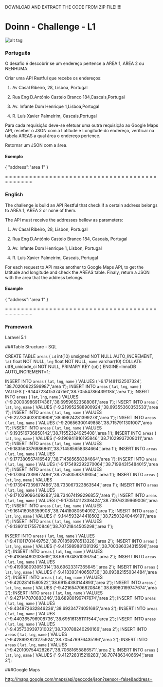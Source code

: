 DOWNLOAD AND EXTRACT THE CODE FROM ZIP FILE!!!!!

# Doinn - Challenge - L1

![alt tag](http://i67.tinypic.com/5n6gir.png)

### Português

O desafio é descobrir se um endereço pertence a AREA 1, AREA 2 ou NENHUMA.

Criar uma API Restful que recebe os endereços:

1. Av Casal Ribeiro, 28, Lisboa, Portugal

2. Rua Eng D.António Castelo Branco 184,Cascais,Portugal

3. Av. Infante Dom Henrique 1,Lisboa,Portugal

4. R. Luís Xavier Palmeirim, Cascais,Portugal 

Para cada requisição deve-se efetuar uma outra requisição ao Google Maps API, receber o JSON com a Latitude e Longitude do endereço, verificar na tabela AREAS a qual área o endereço pertence. 

Retornar um JSON com a área.

#### Exemplo

{
"address":"area 1"
}

= = = = = = = = = = = = = = = = = = = = = = = = = = = = = = = = = = = = = = = = = = = = = 

### English

The challenge is build an API Restful that check if a certain address belongs to AREA 1, AREA 2 or none of them.

The API must receive the addresses bellow as parameters:

1. Av Casal Ribeiro, 28, Lisbon, Portugal

2. Rua Eng D.António Castelo Branco 184, Cascais, Portugal

3. Av. Infante Dom Henrique 1, Lisbon, Portugal

4. R. Luis Xavier Palmeirim, Cascais, Portugal

For each request to API make another to Google Maps API, to get the latitude and longitude and check the AREAS table. Finaly, return a JSON with the area that the address belongs.

#### Example

{
"address":"area 1"
}

= = = = = = = = = = = = = = = = = = = = = = = = = = = = = = = = = = = = = = = = = = = = = 

### Framework

Laravel 5.1


###Table Structure - SQL

CREATE TABLE `areas` (
  `id` int(10) unsigned NOT NULL AUTO_INCREMENT,
  `lat` float NOT NULL,
  `lng` float NOT NULL,
  `name` varchar(10) COLLATE utf8_unicode_ci NOT NULL,
  PRIMARY KEY (`id`)
) ENGINE=InnoDB AUTO_INCREMENT=1;

INSERT INTO `areas` ( `lat`, `lng`, `name` ) VALUES ('-9.171481132507324', '38.70200622596987','area 1');
INSERT INTO `areas` ( `lat`, `lng`, `name` ) VALUES ('-9.144723415374756','38.705547864391185','area 1');
INSERT INTO `areas` ( `lat`, `lng`, `name` ) VALUES ('-9.200039869174361','38.69596523588061','area 1');
INSERT INTO `areas` ( `lat`, `lng`, `name` ) VALUES ('-9.219952588900924','38.69355360353533','area 1');
INSERT INTO `areas` ( `lat`, `lng`, `name` ) VALUES ('-9.227334028109908','38.69824281399278','area 1');
INSERT INTO `areas` ( `lat`, `lng`, `name` ) VALUES ('-9.20656300149858','38.7157911301007','area 1');
INSERT INTO `areas` ( `lat`, `lng`, `name` ) VALUES ('-9.193516736850142','38.71552324925408','area 1');
INSERT INTO `areas` ( `lat`, `lng`, `name` ) VALUES ('-9.190941816195846','38.71029937208011','area 1');
INSERT INTO `areas` ( `lat`, `lng`, `name` ) VALUES ('-9.183560376986861','38.714585658384664','area 1');
INSERT INTO `areas` ( `lat`, `lng`, `name` ) VALUES ('-9.177380567416549','38.714585658384664','area 1');
INSERT INTO `areas` ( `lat`, `lng`, `name` ) VALUES ('-9.175492292270064','38.71994315484015','area 1');
INSERT INTO `areas` ( `lat`, `lng`, `name` ) VALUES ('-9.173947339877486','38.72583593709354','area 1');
INSERT INTO `areas` ( `lat`, `lng`, `name` ) VALUES ('-9.173947339877486','38.733067323863544','area 1');
INSERT INTO `areas` ( `lat`, `lng`, `name` ) VALUES ('-9.171029096469283','38.734674199296855','area 1');
INSERT INTO `areas` ( `lat`, `lng`, `name` ) VALUES ('-9.170514112338424','38.73976239969006','area 1');
INSERT INTO `areas` ( `lat`, `lng`, `name` ) VALUES ('-9.161416059359908','38.74418080594092','area 1');
INSERT INTO `areas` ( `lat`, `lng`, `name` ) VALUES ('-9.144593244418502','38.72503240449191','area 1');
INSERT INTO `areas` ( `lat`, `lng`, `name` ) VALUES ('-9.136010175570846','38.70721844505298','area 1');

INSERT INTO `areas` ( `lat`, `lng`, `name` ) VALUES ('-9.411011701449752','38.701859978513326','area 2');
INSERT INTO `areas` ( `lat`, `lng`, `name` ) VALUES ('-9.415989881381392','38.700386334315596','area 2');
INSERT INTO `areas` ( `lat`, `lng`, `name` ) VALUES ('-9.41856480203569','38.697974851036754','area 2');
INSERT INTO `areas` ( `lat`, `lng`, `name` ) VALUES ('-9.419938093051314','38.69623317365645','area 2');
INSERT INTO `areas` ( `lat`, `lng`, `name` ) VALUES ('-9.418393140658736','38.69382155034484','area 2');
INSERT INTO `areas` ( `lat`, `lng`, `name` ) VALUES ('-9.42028141580522','38.69154383144893','area 2');
INSERT INTO `areas` ( `lat`, `lng`, `name` ) VALUES ('-9.421654706820846','38.68980199747674','area 2');
INSERT INTO `areas` ( `lat`, `lng`, `name` ) VALUES ('-9.427147870883346','38.68980199747674','area 2');
INSERT INTO `areas` ( `lat`, `lng`, `name` ) VALUES ('-9.434872632846236','38.69234774051695','area 2');
INSERT INTO `areas` ( `lat`, `lng`, `name` ) VALUES ('-9.440365796908736','38.695161351111544','area 2');
INSERT INTO `areas` ( `lat`, `lng`, `name` ) VALUES ('-9.435730939731002','38.700788240290166','area 2');
INSERT INTO `areas` ( `lat`, `lng`, `name` ) VALUES ('-9.428692823275924','38.705476976435186','area 2');
INSERT INTO `areas` ( `lat`, `lng`, `name` ) VALUES ('-9.420109754428267','38.70681655886571','area 2');
INSERT INTO `areas` ( `lat`, `lng`, `name` ) VALUES ('-9.412728315219283','38.7074863406694','area 2');


###Google Maps

http://maps.google.com/maps/api/geocode/json?sensor=false&address=

